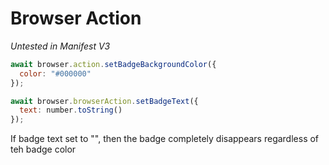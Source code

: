# Browser Action

*Untested in Manifest V3*

```js
await browser.action.setBadgeBackgroundColor({
  color: "#000000"
});

await browser.browserAction.setBadgeText({
  text: number.toString()
});
```

If badge text set to "", then the badge completely disappears regardless of teh badge color